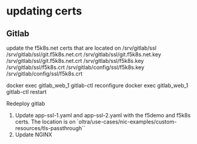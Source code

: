 # updating certs

## Gitlab
update the f5k8s.net certs that are located on /srv/gitlab/ssl
/srv/gitlab/ssl/git.f5k8s.net.crt
/srv/gitlab/ssl/git.f5k8s.net.key
/srv/gitlab/ssl/git.f5k8s.net.crt
/srv/gitlab/ssl/f5k8s.key
/srv/gitlab/ssl/f5k8s.crt
/srv/gitlab/config/ssl/f5k8s.key 
/srv/gitlab/config/ssl/f5k8s.crt 

docker exec gitlab_web_1 gitlab-ctl reconfigure
docker exec gitlab_web_1 gitlab-ctl restart

Redeploy gitlab


1. Update app-ssl-1.yaml and app-ssl-2.yaml with the f5demo and f5k8s certs. The location is on `oltra/use-cases/nic-examples/custom-resources/tls-passthrough``
1. Update NGINX